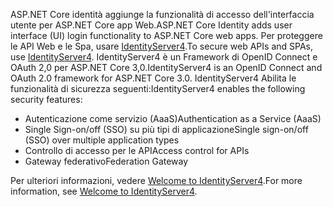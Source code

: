 <span data-ttu-id="6a129-101">ASP.NET Core identità aggiunge la funzionalità di accesso dell'interfaccia utente per ASP.NET Core app Web.</span><span class="sxs-lookup"><span data-stu-id="6a129-101">ASP.NET Core Identity adds user interface (UI) login functionality to ASP.NET Core web apps.</span></span> <span data-ttu-id="6a129-102">Per proteggere le API Web e le Spa, usare [IdentityServer4](https://identityserver.io).</span><span class="sxs-lookup"><span data-stu-id="6a129-102">To secure web APIs and SPAs, use [IdentityServer4](https://identityserver.io).</span></span> <span data-ttu-id="6a129-103">IdentityServer4 è un Framework di OpenID Connect e OAuth 2,0 per ASP.NET Core 3,0.</span><span class="sxs-lookup"><span data-stu-id="6a129-103">IdentityServer4 is an OpenID Connect and OAuth 2.0 framework for ASP.NET Core 3.0.</span></span> <span data-ttu-id="6a129-104">IdentityServer4 Abilita le funzionalità di sicurezza seguenti:</span><span class="sxs-lookup"><span data-stu-id="6a129-104">IdentityServer4 enables the following security features:</span></span>

* <span data-ttu-id="6a129-105">Autenticazione come servizio (AaaS)</span><span class="sxs-lookup"><span data-stu-id="6a129-105">Authentication as a Service (AaaS)</span></span>
* <span data-ttu-id="6a129-106">Single Sign-on/off (SSO) su più tipi di applicazione</span><span class="sxs-lookup"><span data-stu-id="6a129-106">Single sign-on/off (SSO) over multiple application types</span></span>
* <span data-ttu-id="6a129-107">Controllo di accesso per le API</span><span class="sxs-lookup"><span data-stu-id="6a129-107">Access control for APIs</span></span>
* <span data-ttu-id="6a129-108">Gateway federativo</span><span class="sxs-lookup"><span data-stu-id="6a129-108">Federation Gateway</span></span>

<span data-ttu-id="6a129-109">Per ulteriori informazioni, vedere [Welcome to IdentityServer4](http://docs.identityserver.io/en/latest/index.html).</span><span class="sxs-lookup"><span data-stu-id="6a129-109">For more information, see [Welcome to IdentityServer4](http://docs.identityserver.io/en/latest/index.html).</span></span>